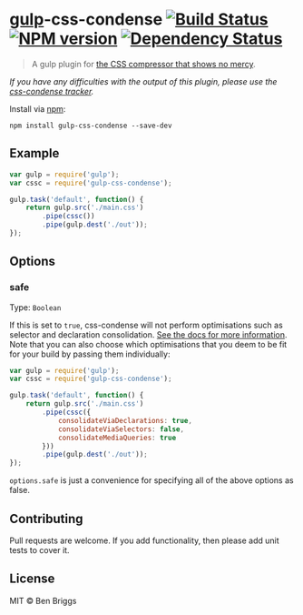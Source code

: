 # [gulp](https://github.com/gulpjs/gulp)-css-condense [![Build Status](https://travis-ci.org/ben-eb/gulp-css-condense.svg?branch=master)](https://travis-ci.org/ben-eb/gulp-css-condense) [![NPM version](https://badge.fury.io/js/gulp-css-condense.svg)](http://badge.fury.io/js/gulp-css-condense) [![Dependency Status](https://gemnasium.com/ben-eb/gulp-css-condense.svg)](https://gemnasium.com/ben-eb/gulp-css-condense)

> A gulp plugin for [the CSS compressor that shows no mercy](https://github.com/rstacruz/css-condense).

*If you have any difficulties with the output of this plugin, please use the [css-condense tracker](https://github.com/rstacruz/css-condense/issues).*

Install via [npm](https://npmjs.org/package/gulp-css-condense):

```
npm install gulp-css-condense --save-dev
```

## Example

```js
var gulp = require('gulp');
var cssc = require('gulp-css-condense');

gulp.task('default', function() {
    return gulp.src('./main.css')
        .pipe(cssc())
        .pipe(gulp.dest('./out'));
});
```

## Options

### safe
Type: `Boolean`

If this is set to `true`, css-condense will not perform optimisations such as selector and declaration consolidation. [See the docs for more information](https://github.com/rstacruz/css-condense#the-dangerous-things-it-does). Note that you can also choose which optimisations that you deem to be fit for your build by passing them individually:

```js
var gulp = require('gulp');
var cssc = require('gulp-css-condense');

gulp.task('default', function() {
    return gulp.src('./main.css')
        .pipe(cssc({
            consolidateViaDeclarations: true,
            consolidateViaSelectors: false,
            consolidateMediaQueries: true
        }))
        .pipe(gulp.dest('./out'));
});
```

`options.safe` is just a convenience for specifying all of the above options as false.

## Contributing

Pull requests are welcome. If you add functionality, then please add unit tests to cover it.

## License

MIT © Ben Briggs
